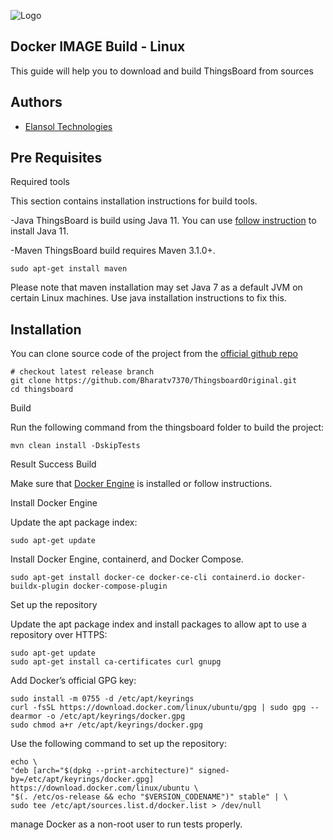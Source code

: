![Logo](https://elansoltech.com/wp-content/uploads/2023/02/Elansol-300x92.png)

## Docker IMAGE Build - Linux

This guide will help you to download and build ThingsBoard from sources

## Authors

- [Elansol Technologies](https://www.elansoltech.com)

## Pre Requisites

Required tools

This section contains installation instructions for build tools.

-Java
 ThingsBoard is build using Java 11. You can use [follow instruction](https://thingsboard.io/docs/user-guide/install/ubuntu/) to install Java 11.

-Maven
ThingsBoard build requires Maven 3.1.0+.

    sudo apt-get install maven

Please note that maven installation may set Java 7 as a default JVM on certain Linux machines. Use java installation instructions to fix this.
    
## Installation

You can clone source code of the project from the [official github repo](https://github.com/Bharatv7370/ThingsboardOriginal.git)

    # checkout latest release branch
    git clone https://github.com/Bharatv7370/ThingsboardOriginal.git
    cd thingsboard

Build

Run the following command from the thingsboard folder to build the project:

    mvn clean install -DskipTests

Result Success Build

Make sure that [Docker Engine](https://docs.docker.com/engine/install/) is installed or follow instructions.

Install Docker Engine

Update the apt package index:

    sudo apt-get update

Install Docker Engine, containerd, and Docker Compose.

    sudo apt-get install docker-ce docker-ce-cli containerd.io docker-buildx-plugin docker-compose-plugin


Set up the repository

Update the apt package index and install packages to allow apt to use a repository over HTTPS:

    sudo apt-get update
    sudo apt-get install ca-certificates curl gnupg

Add Docker’s official GPG key:

    sudo install -m 0755 -d /etc/apt/keyrings
    curl -fsSL https://download.docker.com/linux/ubuntu/gpg | sudo gpg --dearmor -o /etc/apt/keyrings/docker.gpg
    sudo chmod a+r /etc/apt/keyrings/docker.gpg

Use the following command to set up the repository:

    echo \
    "deb [arch="$(dpkg --print-architecture)" signed-by=/etc/apt/keyrings/docker.gpg] https://download.docker.com/linux/ubuntu \
    "$(. /etc/os-release && echo "$VERSION_CODENAME")" stable" | \
    sudo tee /etc/apt/sources.list.d/docker.list > /dev/null

manage Docker as a non-root user to run tests properly.
